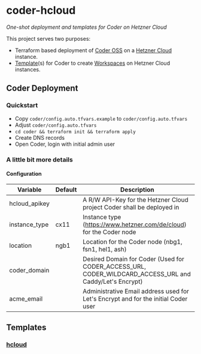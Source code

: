 # coder-hcloud
*One-shot deployment and templates for Coder on Hetzner Cloud*

This project serves two purposes:
- Terraform based deployment of [Coder OSS](https://github.com/coder/coder) on a [Hetzner Cloud](https://www.hetzner.com/de/cloud) instance.
- [Template](https://coder.com/docs/coder-oss/latest/templates)(s) for Coder to create [Workspaces](https://coder.com/docs/coder-oss/latest/workspaces) on Hetzner Cloud instances.

## Coder Deployment

### Quickstart
- Copy `coder/config.auto.tfvars.example` to `coder/config.auto.tfvars`
- Adjust `coder/config.auto.tfvars`
- `cd coder && terraform init && terraform apply`
- Create DNS records
- Open Coder, login with initial admin user

### A little bit more details

#### Configuration
| Variable      | Default | Description                                                                                             |
|---------------|---------|---------------------------------------------------------------------------------------------------------|
| hcloud_apikey |         | A R/W API-Key for the Hetzner Cloud project Coder shall be deployed in                                  |
| instance_type | cx11    | Instance type (https://www.hetzner.com/de/cloud) for the Coder node                                     |
| location      | ngb1    | Location for the Coder node (nbg1, fsn1, hel1, ash)                                                     |
| coder_domain  |         | Desired Domain for Coder (Used for CODER_ACCESS_URL, CODER_WILDCARD_ACCESS_URL and Caddy/Let's Encrypt) |
| acme_email    |         | Administrative Email address used for Let's Encrypt and for the initial Coder user                      |

## Templates

### [hcloud](templates/hcloud)

